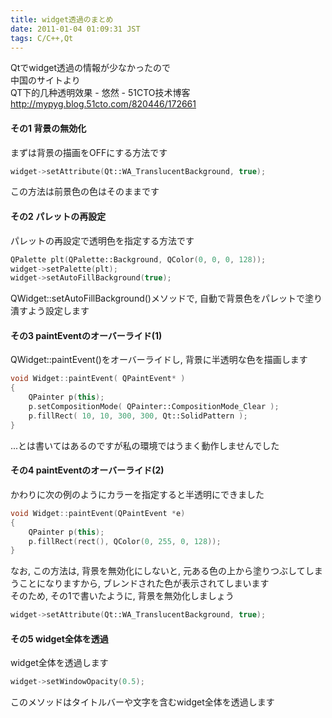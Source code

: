 ```yaml
---
title: widget透過のまとめ
date: 2011-01-04 01:09:31 JST
tags: C/C++,Qt
---
```


Qtでwidget透過の情報が少なかったので  
中国のサイトより  
QT下的几种透明效果 \- 悠然 \- 51CTO技术博客  
[http://mypyg\.blog\.51cto\.com/820446/172661](http://mypyg.blog.51cto.com/820446/172661)

#### その1 背景の無効化

まずは背景の描画をOFFにする方法です

```cpp
widget->setAttribute(Qt::WA_TranslucentBackground, true);
```

この方法は前景色の色はそのままです



#### その2 パレットの再設定

パレットの再設定で透明色を指定する方法です

```cpp
QPalette plt(QPalette::Background, QColor(0, 0, 0, 128));
widget->setPalette(plt);
widget->setAutoFillBackground(true);
```

QWidget::setAutoFillBackground\(\)メソッドで, 自動で背景色をパレットで塗り潰すよう設定します

  


#### その3 paintEventのオーバーライド\(1\)

QWidget::paintEvent\(\)をオーバーライドし, 背景に半透明な色を描画します

```cpp
void Widget::paintEvent( QPaintEvent* )
{
    QPainter p(this);
    p.setCompositionMode( QPainter::CompositionMode_Clear );
    p.fillRect( 10, 10, 300, 300, Qt::SolidPattern );
}
```

\.\.\.とは書いてはあるのですが私の環境ではうまく動作しませんでした



#### その4 paintEventのオーバーライド\(2\)

かわりに次の例のようにカラーを指定すると半透明にできました

```cpp
void Widget::paintEvent(QPaintEvent *e)
{
    QPainter p(this);
    p.fillRect(rect(), QColor(0, 255, 0, 128));
}
```

なお, この方法は, 背景を無効化にしないと, 元ある色の上から塗りつぶしてしまうことになりますから, ブレンドされた色が表示されてしまいます  
そのため, その1で書いたように, 背景を無効化しましょう

```cpp
widget->setAttribute(Qt::WA_TranslucentBackground, true);
```

#### その5 widget全体を透過

widget全体を透過します

```cpp
widget->setWindowOpacity(0.5);
```

このメソッドはタイトルバーや文字を含むwidget全体を透過します

